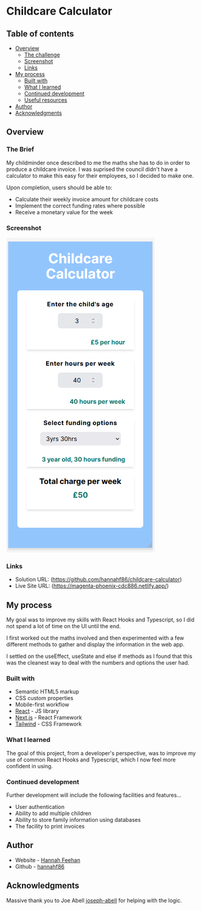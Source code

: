 # Childcare Calculator

## Table of contents

- [Overview](#overview)
  - [The challenge](#the-challenge)
  - [Screenshot](#screenshot)
  - [Links](#links)
- [My process](#my-process)
  - [Built with](#built-with)
  - [What I learned](#what-i-learned)
  - [Continued development](#continued-development)
  - [Useful resources](#useful-resources)
- [Author](#author)
- [Acknowledgments](#acknowledgments)

## Overview

### The Brief

My childminder once described to me the maths she has to do in order to produce a childcare invoice. I was suprised the council didn't have a calculator to make this easy for their employees, so I decided to make one.

Upon completion, users should be able to:

- Calculate their weekly invoice amount for childcare costs
- Implement the correct funding rates where possible
- Receive a monetary value for the week

### Screenshot

![](./childcareCalc.png)

### Links

- Solution URL: (https://github.com/hannahf86/childcare-calculator)
- Live Site URL: (https://magenta-phoenix-cdc886.netlify.app/)

## My process

My goal was to improve my skills with React Hooks and Typescript, so I did not spend a lot of time on the UI until the end.

I first worked out the maths involved and then experimented with a few different methods to gather and display the information in the web app.

I settled on the useEffect, useState and else if methods as I found that this was the cleanest way to deal with the numbers and options the user had.

### Built with

- Semantic HTML5 markup
- CSS custom properties
- Mobile-first workflow
- [React](https://reactjs.org/) - JS library
- [Next.js](https://nextjs.org/) - React Framework
- [Tailwind](https://tailwindcss.com/) - CSS Framework

### What I learned

The goal of this project, from a developer's perspective, was to improve my use of common React Hooks and Typescript, which I now feel more confident in using.

### Continued development

Further development will include the following facilities and features...
- User authentication
- Ability to add multiple children
- Ability to store family information using databases
- The facility to print invoices

## Author

- Website - [Hannah Feehan](https://www.hannahfeehan.com)
- Github - [hannahf86](https://github.com/hannahf86)

## Acknowledgments

Massive thank you to Joe Abell [joseph-abell](https://github.com/joseph-abell) for helping with the logic.
